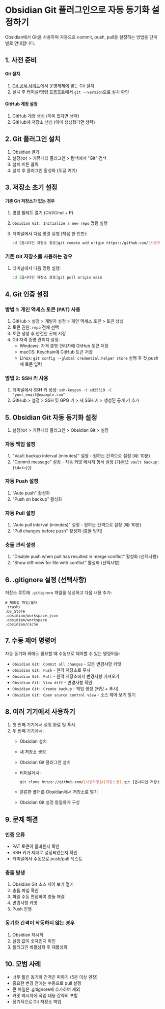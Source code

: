 # Obsidian Git 플러그인으로 자동 동기화 설정하기

Obsidian에서 Git을 사용하여 자동으로 commit, push, pull을 설정하는 방법을 단계별로 안내합니다.

## 1. 사전 준비

#### Git 설치

1. [Git 공식 사이트](https://git-scm.com/downloads)에서 운영체제에 맞는 Git 설치
2. 설치 후 터미널/명령 프롬프트에서 `git --version`으로 설치 확인

#### GitHub 계정 설정

1. GitHub 계정 생성 (이미 있다면 생략)
2. GitHub에 저장소 생성 (이미 생성했다면 생략)

## 2. Git 플러그인 설치

1. Obsidian 열기
2. 설정(⚙️) > 커뮤니티 플러그인 > 탐색에서 "Git" 검색
3. 설치 버튼 클릭
4. 설치 후 플러그인 활성화 (토글 켜기)

## 3. 저장소 초기 설정

#### 기존 Git 저장소가 없는 경우

1. 명령 팔레트 열기 (Ctrl/Cmd + P)
2. `Obsidian Git: Initialize a new repo` 명령 실행
3. 터미널에서 다음 명령 실행 (처음 한 번만):
    
    ```bash
    cd [옵시디언 저장소 경로]git remote add origin https://github.com/[사용자명]/[저장소명].git
    ```
    

### 기존 Git 저장소를 사용하는 경우

1. 터미널에서 다음 명령 실행:
    
    ```bash
    cd [옵시디언 저장소 경로]git pull origin main
    ```
    

## 4. Git 인증 설정

### 방법 1: 개인 액세스 토큰 (PAT) 사용

1. GitHub > 설정 > 개발자 설정 > 개인 액세스 토큰 > 토큰 생성
2. 토큰 권한: `repo` 전체 선택
3. 토큰 생성 후 안전한 곳에 저장
4. Git 자격 증명 관리자 설정:
    - Windows: 자격 증명 관리자에 GitHub 토큰 저장
    - macOS: Keychain에 GitHub 토큰 저장
    - Linux: `git config --global credential.helper store` 실행 후 첫 push 때 토큰 입력

### 방법 2: SSH 키 사용

1. 터미널에서 SSH 키 생성: `ssh-keygen -t ed25519 -C "your_email@example.com"`
2. GitHub > 설정 > SSH 및 GPG 키 > 새 SSH 키 > 생성된 공개 키 추가

## 5. Obsidian Git 자동 동기화 설정

1. 설정(⚙️) > 커뮤니티 플러그인 > Obsidian Git > 설정

### 자동 백업 설정

1. "Vault backup interval (minutes)" 설정 - 원하는 간격으로 설정 (예: 10분)
2. "Commit message" 설정 - 자동 커밋 메시지 형식 설정 (기본값: `vault backup: {{date}}`)

### 자동 Push 설정

1. "Auto push" 활성화
2. "Push on backup" 활성화

### 자동 Pull 설정

1. "Auto pull interval (minutes)" 설정 - 원하는 간격으로 설정 (예: 10분)
2. "Pull changes before push" 활성화 (충돌 방지)

### 충돌 관리 설정

1. "Disable push when pull has resulted in merge conflict" 활성화 (선택사항)
2. "Show diff view for file with conflict" 활성화 (선택사항)

## 6. .gitignore 설정 (선택사항)

저장소 루트에 `.gitignore` 파일을 생성하고 다음 내용 추가:

```
# 제외할 파일/폴더
.trash/
.DS_Store
.obsidian/workspace.json
.obsidian/workspace
.obsidian/cache
```

## 7. 수동 제어 명령어

자동 동기화 외에도 필요할 때 수동으로 제어할 수 있는 명령어들:

- `Obsidian Git: Commit all changes` - 모든 변경사항 커밋
- `Obsidian Git: Push` - 원격 저장소로 푸시
- `Obsidian Git: Pull` - 원격 저장소에서 변경사항 가져오기
- `Obsidian Git: View diff` - 변경사항 확인
- `Obsidian Git: Create backup` - 백업 생성 (커밋 + 푸시)
- `Obsidian Git: Open source control view` - 소스 제어 보기 열기

## 8. 여러 기기에서 사용하기

1. 첫 번째 기기에서 설정 완료 및 푸시
2. 두 번째 기기에서:
    - Obsidian 설치
    - 새 저장소 생성
    - Obsidian Git 플러그인 설치
    - 터미널에서:
        
        ```bash
        git clone https://github.com/[사용자명]/[저장소명].git [옵시디언 저장소 경로]
        ```
        
    - 클론한 폴더를 Obsidian에서 저장소로 열기
    - Obsidian Git 설정 동일하게 구성

## 9. 문제 해결

### 인증 오류

- PAT 토큰이 올바른지 확인
- SSH 키가 제대로 설정되었는지 확인
- 터미널에서 수동으로 push/pull 테스트

### 충돌 발생

1. Obsidian Git 소스 제어 보기 열기
2. 충돌 파일 확인
3. 파일 수동 편집하여 충돌 해결
4. 변경사항 커밋
5. Push 진행

### 동기화 간격이 작동하지 않는 경우

1. Obsidian 재시작
2. 설정 값이 숫자인지 확인
3. 플러그인 비활성화 후 재활성화

## 10. 모범 사례

- 너무 짧은 동기화 간격은 피하기 (5분 이상 권장)
- 중요한 변경 전에는 수동으로 pull 실행
- 큰 파일은 .gitignore에 추가하여 제외
- 커밋 메시지에 작업 내용 간략히 포함
- 정기적으로 Git 저장소 백업